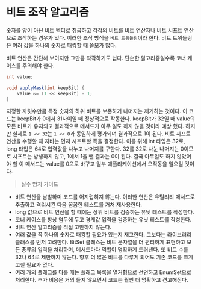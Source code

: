 # 비트 조작 알고리즘
숫자를 양이 아닌 비트 벡터로 취급하고 각각의 비트를 비트 연산자나 비트 시프트 연산으로 조작하는 경우가 있다.
이러한 조작 방식을 `비트 트위들링`이라 한다.
비트 트위들링은 여러 값을 하나의 숫자로 패킹할 때 쓸모가 많다.

비트 연산은 간단해 보이지만 그만큼 착각하기도 쉽다.
단순한 알고리즘일수록 코너 케이스를 주의해야 한다.

```java
int value;

void applyMask(int keepBit) {
    value &= (1 << keepBit) - 1;
}
```
지정한 자릿수만큼 특정 숫자의 하위 비트를 보존하거 나머지는 제거하는 것이다.
이 코드는 keepBit가 0에서 31사이일 때 정상적으로 작동한다.
keepBit가 32일 때 value의 모든 비트가 유지되고 결과적으로 메서드가 아무 일도 하지 않을 것이라 예상 했다.
하지만 실제로 `1 << 32`는 `1 << 0`과 동일하게 평가되며 결과적으로 1이 된다.
비트 시프트 연산을 수행할 때 자바는 먼저 시프트할 폭을 결정한다.
이를 위해 int 타입은 32로, long 타입은 64로 입력값을 나누고 나머지를 구한다.
32를 32로 나눈 나머지는 0이므로 시프트는 방생하지 않고,
1에서 1을 뺀 결과는 0이 된다.
결국 아무일도 하지 않았어야 할 이 메서드는 value를 0으로 바꾸고 일부 애플리케이션에서 오작동을 일으킬 것이다.

> 실수 방지 가이드
* 비트 연산을 남발하며 코드를 어지럽히지 않는다. 이러한 연산은 유틸리티 메서드로 추출하고 격리시킨 다음 꼼꼼한 테스트를 거쳐 재사용한다.
* long 값으로 비트 연산을 할 때에는 상위 비트를 검증하는 유닛 테스트를 작성한다.
* 코너 케이스를 항상 염두에 두고 경계값 입력을 검증하는 유닛 테스트를 작성한다.
* 비트 연산 알고리즘을 직접 고안하지 않는다.
* 여러 값을 꼭 하나의 숫자로 패킹할 필요가 있는지 재고한다. 그보다는 라이브러리 클래스를 먼저 고려한다. BitSet 클래스는 비트 문자열을 더 편리하게 표현하고 모든 종류의 입력을 처리하며, 메서드마다 역할이 명확하게 드러낸다.
또 비트 수를 32나 64로 제한하지 않는다. 향후 더 많은 비트를 다루게 되어도 기존 코드를 크게 고칠 필요가 없다.
* 여러 개의 플래그를 다룰 때는 플래그 목록을 열거형으로 선언하고 EnumSet으로 처리한다. 추가 비용은 거의 들지 않으면서 코드는 훨씬 더 명확하고 견고해진다.